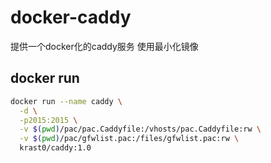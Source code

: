 # docker-caddy

提供一个docker化的caddy服务
使用最小化镜像

## docker run

```bash
docker run --name caddy \
  -d \
  -p2015:2015 \
  -v $(pwd)/pac/pac.Caddyfile:/vhosts/pac.Caddyfile:rw \
  -v $(pwd)/pac/gfwlist.pac:/files/gfwlist.pac:rw \
  krast0/caddy:1.0
```
